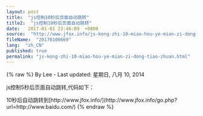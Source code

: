 ```yaml
---
layout: post
title:  "js控制10秒后页面自动跳转"
title2:  "js控制10秒后页面自动跳转"
date:   2017-01-01 23:46:09  +0800
source:  "http://www.jfox.info/js-kong-zhi-10-miao-hou-ye-mian-zi-dong-tiao-zhuan.html"
fileName:  "20170100669"
lang:  "zh_CN"
published: true
permalink: "js-kong-zhi-10-miao-hou-ye-mian-zi-dong-tiao-zhuan.html"
---
```

{% raw %}
By Lee - Last updated: 星期日, 八月 10, 2014

js控制5秒后页面自动跳转,代码如下：

<html>
<head>

<meta http-equiv=”Content-Type” content=”text/html; charset=utf-8″>
<meta http-equiv=”refresh” content=”11;url=http://www.jfox.info/”>

<title>js控制10秒后页面自动跳转</title>
<script type=”text/javascript”>     
function countDown(secs,surl){     
//alert(surl);     
var jumpTo = document.getElementById(‘jumpTo’);
jumpTo.innerHTML=secs;  
if(–secs>0){     
setTimeout(“countDown(“+secs+”,'”+surl+”‘)”,1000);     
}     
else{       
location.href=surl;     
}     
}     
</script> 
</head>

<body><span id=”jumpTo”>10</span>秒后自动跳转到[http://www.jfox.info/](http://www.jfox.info/go.php?url=http://www.baidu.com/)
<script type=”text/javascript”>countDown(10,’[http://www.jfox.info/](http://www.jfox.info/go.php?url=http://www.baidu.com/)‘);</script>  
</body>
</html>
{% endraw %}
